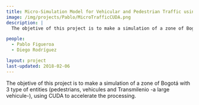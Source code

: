 ```yaml
---
title: Micro-Simulation Model for Vehicular and Pedestrian Traffic using CUDA
image: /img/projects/Pablo/MicroTrafficCUDA.png
description: |
  The objetive of this project is to make a simulation of a zone of Bogotá with 3 type of entities (pedestrians, vehicules and Transmilenio -a large vehicule-), using CUDA to accelerate the processing.

people:
  - Pablo Figueroa
  - Diego Rodríguez

layout: project
last-updated: 2018-02-06
---
```


The objetive of this project is to make a simulation of a zone of Bogotá with 3 type of entities (pedestrians, vehicules and Transmilenio -a large vehicule-), using CUDA to accelerate the processing.